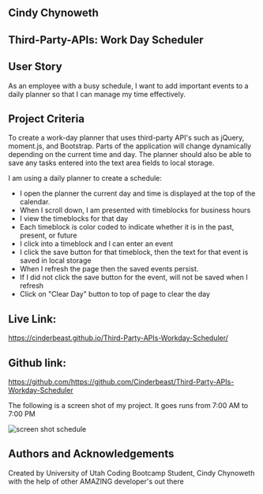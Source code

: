 ## Cindy Chynoweth

## Third-Party-APIs: Work Day Scheduler

## User Story
As an employee with a busy schedule, I want to add important events to a daily planner so that I can manage my time effectively.

## Project Criteria
To create a work-day planner that uses third-party API's such as jQuery, moment.js, and Bootstrap. Parts of the application will change dynamically depending on the current time and day. The planner should also be able to save any tasks entered into the text area fields to local storage.

I am using a daily planner to create a schedule:
- I open the planner the current day and time is displayed at the top of the calendar.
- When I scroll down, I am presented with timeblocks for business hours
- I view the timeblocks for that day
- Each timeblock is color coded to indicate whether it is in the past, present, or future
- I click into a timeblock and I can enter an event
- I click the save button for that timeblock, then the text for that event is saved in local storage
- When I refresh the page then the saved events persist.
- If I did not click the save button for the event, will not be saved when I refresh
- Click on "Clear Day" button to top of page to clear the day

## Live Link:
https://cinderbeast.github.io/Third-Party-APIs-Workday-Scheduler/

## Github link: 
https://github.com/https://github.com/Cinderbeast/Third-Party-APIs-Workday-Scheduler

The following is a screen shot of my project. It goes runs from 7:00 AM to 7:00 PM

![screen shot schedule](https://user-images.githubusercontent.com/105569378/179367111-6ab79656-0b20-4189-a6ba-64320ab7fa26.png)

## Authors and Acknowledgements
Created by University of Utah Coding Bootcamp Student, Cindy Chynoweth with the help of other AMAZING developer's out there

